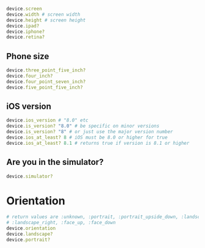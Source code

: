 ```ruby
device.screen
device.width # screen width
device.height # screen height
device.ipad?
device.iphone?
device.retina?
```

## Phone size

```ruby
device.three_point_five_inch?
device.four_inch?
device.four_point_seven_inch?
device.five_point_five_inch?
```

## iOS version

```ruby
device.ios_version # "8.0" etc
device.is_version? "8.0" # be specific on minor versions
device.is_version? "8" # or just use the major version number
device.ios_at_least? 8 # iOS must be 8.0 or higher for true
device.ios_at_least? 8.1 # returns true if version is 8.1 or higher
```

## Are you in the simulator?

```ruby
device.simulator?
```

# Orientation

```ruby
# return values are :unknown, :portrait, :portrait_upside_down, :landscape_left,
# :landscape_right, :face_up, :face_down
device.orientation
device.landscape?
device.portrait?
```

